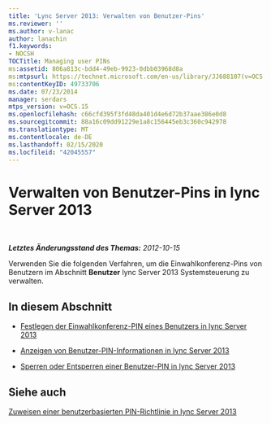```yaml
---
title: 'Lync Server 2013: Verwalten von Benutzer-Pins'
ms.reviewer: ''
ms.author: v-lanac
author: lanachin
f1.keywords:
- NOCSH
TOCTitle: Managing user PINs
ms:assetid: 806a813c-bdd4-49eb-9923-0dbb03968d8a
ms:mtpsurl: https://technet.microsoft.com/en-us/library/JJ688107(v=OCS.15)
ms:contentKeyID: 49733706
ms.date: 07/23/2014
manager: serdars
mtps_version: v=OCS.15
ms.openlocfilehash: c66cfd395f3fd48da401d4e6d72b37aae386e0d8
ms.sourcegitcommit: 88a16c09dd91229e1a8c156445eb3c360c942978
ms.translationtype: MT
ms.contentlocale: de-DE
ms.lasthandoff: 02/15/2020
ms.locfileid: "42045557"
---
```

<div data-xmlns="http://www.w3.org/1999/xhtml">

<div class="topic" data-xmlns="http://www.w3.org/1999/xhtml" data-msxsl="urn:schemas-microsoft-com:xslt" data-cs="http://msdn.microsoft.com/">

<div data-asp="http://msdn2.microsoft.com/asp">

# <a name="managing-user-pins-in-lync-server-2013"></a>Verwalten von Benutzer-Pins in lync Server 2013

</div>

<div id="mainSection">

<div id="mainBody">

<span> </span>

_**Letztes Änderungsstand des Themas:** 2012-10-15_

Verwenden Sie die folgenden Verfahren, um die Einwahlkonferenz-Pins von Benutzern im Abschnitt **Benutzer** lync Server 2013 Systemsteuerung zu verwalten.

<div>

## <a name="in-this-section"></a>In diesem Abschnitt

  - [Festlegen der Einwahlkonferenz-PIN eines Benutzers in lync Server 2013](lync-server-2013-set-a-user-s-dial-in-conferencing-pin.md)

  - [Anzeigen von Benutzer-PIN-Informationen in lync Server 2013](lync-server-2013-view-user-pin-information.md)

  - [Sperren oder Entsperren einer Benutzer-PIN in lync Server 2013](lync-server-2013-lock-or-unlock-a-user-pin.md)

</div>

<div>

## <a name="see-also"></a>Siehe auch


[Zuweisen einer benutzerbasierten PIN-Richtlinie in lync Server 2013](lync-server-2013-assign-a-per-user-pin-policy.md)  
  

</div>

</div>

<span> </span>

</div>

</div>

</div>

